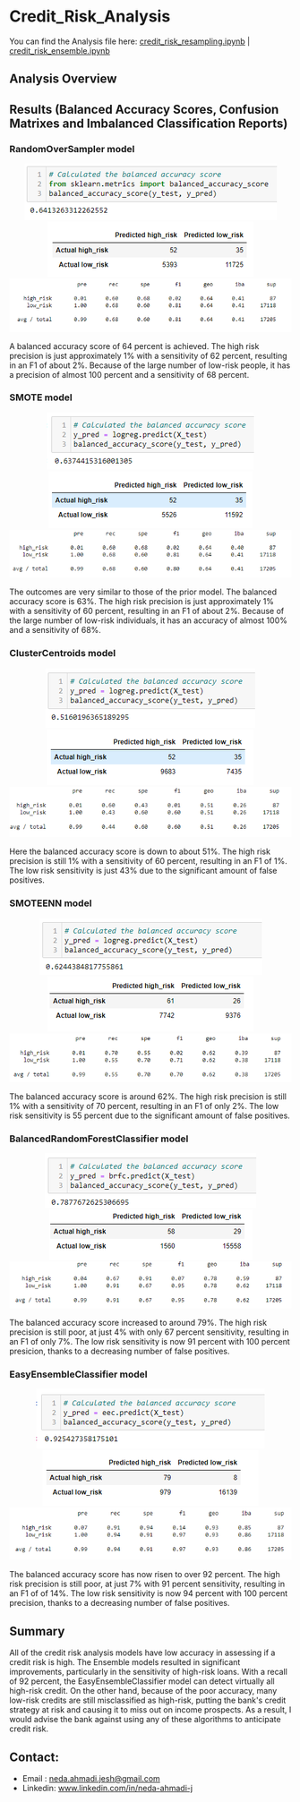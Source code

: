 # Credit_Risk_Analysis
You can find the Analysis file here: [credit_risk_resampling.ipynb](https://github.com/NedaAJ/Credit_Risk_Analysis/blob/main/credit_risk_resampling.ipynb) | [credit_risk_ensemble.ipynb](https://github.com/NedaAJ/Credit_Risk_Analysis/blob/main/credit_risk_ensemble.ipynb)
## Analysis Overview

## Results (Balanced Accuracy Scores, Confusion Matrixes and Imbalanced Classification Reports)

### RandomOverSampler model

<p align="center">
  <img src="https://github.com/NedaAJ/Credit_Risk_Analysis/blob/main/Resources/RandomOverSampler_BAS.PNG"> <br> <img src="https://github.com/NedaAJ/Credit_Risk_Analysis/blob/main/Resources/RandomOverSampler_CM.PNG"><img src="https://github.com/NedaAJ/Credit_Risk_Analysis/blob/main/Resources/RandomOverSampler_Classification_report.PNG">
</p>
A balanced accuracy score of 64 percent is achieved.
The high risk precision is just approximately 1% with a sensitivity of 62 percent, resulting in an F1 of about 2%.
Because of the large number of low-risk people, it has a precision of almost 100 percent and a sensitivity of 68 percent.

### SMOTE model
<p align="center">
  <img src="https://github.com/NedaAJ/Credit_Risk_Analysis/blob/main/Resources/SMOTE%20_BAS.PNG"> <br> <img src="https://github.com/NedaAJ/Credit_Risk_Analysis/blob/main/Resources/SMOTE%20_CM.PNG"><img src="https://github.com/NedaAJ/Credit_Risk_Analysis/blob/main/Resources/SMOTE_Classification_report.PNG">
</p>
The outcomes are very similar to those of the prior model.
The balanced accuracy score is 63%.
The high risk precision is just approximately 1% with a sensitivity of 60 percent, resulting in an F1 of about 2%.
Because of the large number of low-risk individuals, it has an accuracy of almost 100% and a sensitivity of 68%.

### ClusterCentroids model
<p align="center">
  <img src="https://github.com/NedaAJ/Credit_Risk_Analysis/blob/main/Resources/ClusterCentroids_BAS.PNG"> <br> <img src="https://github.com/NedaAJ/Credit_Risk_Analysis/blob/main/Resources/ClusterCentroids_CM.PNG"><img src="https://github.com/NedaAJ/Credit_Risk_Analysis/blob/main/Resources/ClusterCentroids_Classification_report.PNG">
</p>
Here the balanced accuracy score is down to about 51%. The high risk precision is still 1% with a sensitivity of 60 percent, resulting in an F1 of 1%.
The low risk sensitivity is just 43% due to the significant amount of false positives.

### SMOTEENN model
<p align="center">
  <img src="https://github.com/NedaAJ/Credit_Risk_Analysis/blob/main/Resources/SMOTEENN%20_BAS.PNG"> <br> <img src="https://github.com/NedaAJ/Credit_Risk_Analysis/blob/main/Resources/SMOTEENN%20_CM.PNG"><img src="https://github.com/NedaAJ/Credit_Risk_Analysis/blob/main/Resources/SMOTEENN_Classification_report.PNG">
</p>
The balanced accuracy score is around 62%.
The high risk precision is still 1% with a sensitivity of 70 percent, resulting in an F1 of only 2%.
The low risk sensitivity is 55 percent due to the significant amount of false positives.

### BalancedRandomForestClassifier model
<p align="center">
  <img src="https://github.com/NedaAJ/Credit_Risk_Analysis/blob/main/Resources/BalancedRandomForestClassifier_BAS.PNG"> <br> <img src="https://github.com/NedaAJ/Credit_Risk_Analysis/blob/main/Resources/BalancedRandomForestClassifier_CM.PNG"><img src="https://github.com/NedaAJ/Credit_Risk_Analysis/blob/main/Resources/BalancedRandomForestClassifier_Classification_report.PNG">
</p>
The balanced accuracy score increased to around 79%.
The high risk precision is still poor, at just 4% with only 67 percent sensitivity, resulting in an F1 of only 7%.
The low risk sensitivity is now 91 percent with 100 percent presicion, thanks to a decreasing number of false positives.

### EasyEnsembleClassifier model
<p align="center">
  <img src="https://github.com/NedaAJ/Credit_Risk_Analysis/blob/main/Resources/EasyEnsembleClassifier%20_BAS.PNG"> <br> <img src="https://github.com/NedaAJ/Credit_Risk_Analysis/blob/main/Resources/EasyEnsembleClassifier%20_CM.PNG"><img src="https://github.com/NedaAJ/Credit_Risk_Analysis/blob/main/Resources/EasyEnsembleClassifier%20_Classification_report.PNG">
</p>
The balanced accuracy score has now risen to over 92 percent.
The high risk precision is still poor, at just 7% with 91 percent sensitivity, resulting in an F1 of of 14%.
The low risk sensitivity is now 94 percent with 100 percent precision, thanks to a decreasing number of false positives.

## Summary
All of the credit risk analysis models have low accuracy in assessing if a credit risk is high.
The Ensemble models resulted in significant improvements, particularly in the sensitivity of high-risk loans.
With a recall of 92 percent, the EasyEnsembleClassifier model can detect virtually all high-risk credit. On the other hand, because of the poor accuracy, many low-risk credits are still misclassified as high-risk, putting the bank's credit strategy at risk and causing it to miss out on income prospects.
As a result, I would advise the bank against using any of these algorithms to anticipate credit risk.

## Contact:
- Email : [neda.ahmadi.jesh@gmail.com](mailto:neda.ahmadi.jesh@gmail.com?subject=[GitHub]%20Source%20Han%20Sans)
- Linkedin: www.linkedin.com/in/neda-ahmadi-j
